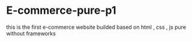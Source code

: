 # E-commerce-pure-p1
this is the first e-commerce website builded based on html , css , js pure without frameworks
